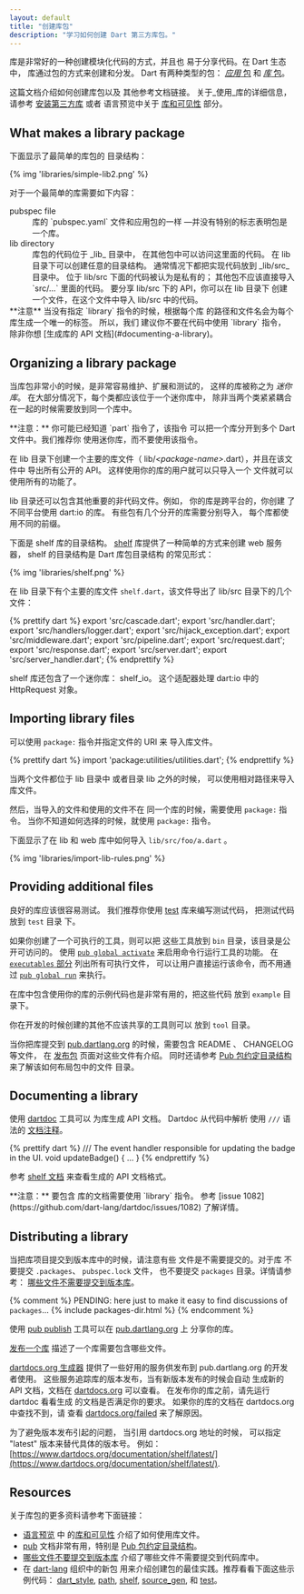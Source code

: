 ```yaml
---
layout: default
title: "创建库包"
description: "学习如何创建 Dart 第三方库包。"
---
```


库是非常好的一种创建模块化代码的方式，并且也
易于分享代码。在 Dart 生态中，
库通过包的方式来创建和分发。
Dart 有两种类型的包：
[_应用_ 包](/tools/pub/glossary#application-package) 
和
[_库_ 包](/tools/pub/glossary#library-package)。

这篇文档介绍如何创建库包以及
其他参考文档链接。
关于_使用_库的详细信息，请参考
[安装第三方库](/tutorials/libraries/shared-pkgs) 或者
语言预览中关于
[库和可见性](/guides/language/language-tour#libraries-and-visibility)
部分。

## What makes a library package

下面显示了最简单的库包的
目录结构：

{% img 'libraries/simple-lib2.png' %}

对于一个最简单的库需要如下内容：

<dl markdown="1">

<dt markdown="1">
pubspec file
</dt>
<dd markdown="1">
库的 `pubspec.yaml` 文件和应用包的一样
&mdash;并没有特别的标志表明包是
一个库。
</dd>

<dt markdown="1">
lib directory
</dt>
<dd markdown="1">
库包的代码位于 _lib_ 目录中，
在其他包中可以访问这里面的代码。
在 lib 目录下可以创建任意的目录结构。
通常情况下都把实现代码放到 _lib/src_ 目录中。
位于 lib/src 下面的代码被认为是私有的；
其他包不应该直接导入 `src/...` 里面的代码。
要分享 lib/src 下的 API，你可以在 lib  目录下
创建一个文件，在这个文件中导入 lib/src 中的代码。
</dd>

<aside class="alert alert-info" markdown="1">
**注意**
当没有指定  `library`  指令的时候，根据每个库
的路径和文件名会为每个库生成一个唯一的标签。
所以，我们 建议你不要在代码中使用  `library`  指令，
除非你想
[生成库的 API 文档](#documenting-a-library)。
</aside>

</dl>

## Organizing a library package

当库包非常小的时候，是非常容易维护、扩展和测试的，
这样的库被称之为
_迷你库_。
在大部分情况下，每个类都应该位于一个迷你库中，
除非当两个类紧紧耦合在一起的时候需要放到同一个库中。

<aside class="alert alert-info" markdown="1">
**注意：** 你可能已经知道 `part` 指令了，该指令
可以把一个库分开到多个 Dart 文件中。我们推荐你
使用迷你库，而不要使用该指令。
</aside>

在 lib 目录下创建一个主要的库文件（
lib/_&lt;package-name&gt;_.dart），并且在该文件中
 导出所有公开的 API。
这样使用你的库的用户就可以只导入一个
文件就可以使用所有的功能了。

lib 目录还可以包含其他重要的非代码文件。例如，
你的库是跨平台的，你创建
了不同平台使用 dart:io 的库。
有些包有几个分开的库需要分别导入，
每个库都使用不同的前缀。

下面是 shelf 库的目录结构。
[shelf](https://github.com/dart-lang/shelf)
库提供了一种简单的方式来创建 web 服务器，
shelf 的目录结构是 Dart 库包目录结构
的常见形式：

{% img 'libraries/shelf.png' %}

在 lib 目录下有个主要的库文件 
`shelf.dart`，该文件导出了 lib/src 目录下的几个文件：

{% prettify dart %}
export 'src/cascade.dart';
export 'src/handler.dart';
export 'src/handlers/logger.dart';
export 'src/hijack_exception.dart';
export 'src/middleware.dart';
export 'src/pipeline.dart';
export 'src/request.dart';
export 'src/response.dart';
export 'src/server.dart';
export 'src/server_handler.dart';
{% endprettify %}

shelf 库还包含了一个迷你库： shelf_io。
这个适配器处理 dart:io 中的 HttpRequest 对象。

## Importing library files

可以使用 `package:` 指令并指定文件的 URI 来
导入库文件。

{% prettify dart %}
import 'package:utilities/utilities.dart';
{% endprettify %}

当两个文件都位于 lib 目录中
或者目录 lib 之外的时候，
可以使用相对路径来导入库文件。

然后，当导入的文件和使用的文件不在
同一个库的时候，需要使用 `package:` 指令。
当你不知道如何选择的时候，就使用 `package:` 指令。

下面显示了在 lib 和 web 库中如何导入
`lib/src/foo/a.dart` 。

{% img 'libraries/import-lib-rules.png' %}

## Providing additional files

良好的库应该很容易测试。
我们推荐你使用
[test](https://github.com/dart-lang/test) 库来编写测试代码，
把测试代码放到 `test` 目录
下。

如果你创建了一个可执行的工具，则可以把
这些工具放到 `bin` 目录，该目录是公开可访问的。
使用
[`pub global activate`](/tools/pub/cmd/pub-global#activating-a-package)
来启用命令行运行工具的功能。
在
[`executables` 部分](/tools/pub/pubspec#executables) 列出所有可执行文件，
可以让用户直接运行该命令，而不用通过
[`pub global run`](/tools/pub/cmd/pub-global#running-a-script-using-pub-global-run) 来执行。

在库中包含使用你的库的示例代码也是非常有用的，把这些代码
放到 `example` 目录下。

你在开发的时候创建的其他不应该共享的工具则可以
放到 `tool` 目录。

当你把库提交到 
[pub.dartlang.org](https://pub.dartlang.org) 的时候，需要包含 README 、 CHANGELOG 等文件，
在 [发布包](/tools/pub/publishing) 页面对这些文件有介绍。
同时还请参考 
[Pub 包约定目录结构](/tools/pub/package-layout)
来了解该如何布局包中的文件
目录。

## Documenting a library

使用 [dartdoc](https://github.com/dart-lang/dartdoc#dartdoc) 工具可以
为库生成 API 文档。
Dartdoc 从代码中解析
使用 `///` 语法的
[文档注释](/guides/language/effective-dart/documentation#doc-comments)。

{% prettify dart %}
/// The event handler responsible for updating the badge in the UI.
void updateBadge() {
  ...
}
{% endprettify %}

参考
[shelf 文档](https://www.dartdocs.org/documentation/shelf/latest/shelf/shelf-library.html) 来查看生成的 API 文档格式。

<aside class="alert alert-info" markdown="1">
**注意：**
要包含 库的文档需要使用  `library`
指令。
参考 [issue 1082](https://github.com/dart-lang/dartdoc/issues/1082) 了解详情。
</aside>

## Distributing a library

当把库项目提交到版本库中的时候，请注意有些
文件是不需要提交的。对于库
不要提交 `.packages`、 `pubspec.lock` 文件，
也不要提交 `packages`  目录。详情请参考：
[哪些文件不需要提交到版本库](private-files)。

{% comment %}
PENDING: here just to make it easy to find discussions of `packages`...
{% include packages-dir.html %}
{% endcomment %}

使用 [pub publish](/tools/pub/cmd/pub-lish) 工具可以在
[pub.dartlang.org](https://pub.dartlang.org/) 上
分享你的库。

[发布一个库](/tools/pub/publishing)
描述了一个库需要包含哪些文件。

[dartdocs.org 生成器](https://github.com/astashov/dartdocs.org)
提供了一些好用的服务供发布到 pub.dartlang.org 的开发者使用。
这些服务追踪库的版本发布，当有新版本发布的时候会自动
生成新的 API 文档，文档在
[dartdocs.org](https://www.dartdocs.org/) 可以查看。
在发布你的库之前，请先运行 dartdoc 看看生成
的文档是否满足你的要求。
如果你的库的文档在  dartdocs.org 中查找不到，请
查看
[dartdocs.org/failed](https://www.dartdocs.org/failed/index.html)
来了解原因。

为了避免版本发布引起的问题，
当引用 dartdocs.org 地址的时候，
 可以指定  "latest" 版本来替代具体的版本号。
例如：
[https://www.dartdocs.org/documentation/shelf/latest/](https://www.dartdocs.org/documentation/shelf/latest/).

## Resources

关于库包的更多资料请参考下面链接：

* [语言预览](/guides/language/language-tour) 中
  的[库和可见性](/guides/language/language-tour#libraries-and-visibility)
  介绍了如何使用库文件。
* [pub](/tools/pub) 文档非常有用，特别是
  [Pub 包约定目录结构](/tools/pub/package-layout)。
* [哪些文件不要提交到版本库](private-files)
  介绍了哪些文件不需要提交到代码库中。
* 在
  [dart-lang](https://github.com/dart-lang) 组织中的新包
  用来介绍创建包的最佳实践。推荐看看下面这些示例代码：
  [dart_style](https://github.com/dart-lang/dart_style),
  [path](https://github.com/dart-lang/path),
  [shelf](https://github.com/dart-lang/shelf),
  [source_gen](https://github.com/dart-lang/source_gen), 和
  [test](https://github.com/dart-lang/test)。

